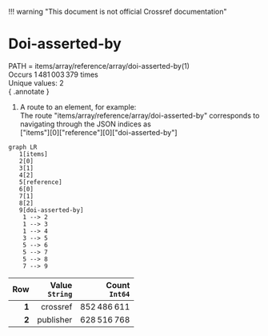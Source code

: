 !!! warning "This document is not official Crossref documentation"
# Doi-asserted-by
PATH = items/array/reference/array/doi-asserted-by(1)  
Occurs 1 481 003 379 times  
Unique values: 2  
{ .annotate }

1. A route to an element, for example:  
   The route "items/array/reference/array/doi-asserted-by" corresponds to navigating through the JSON indices as  
   ["items"][0]["reference"][0]["doi-asserted-by"]  

```mermaid
graph LR
   1[items]
   2[0]
   3[1]
   4[2]
   5[reference]
   6[0]
   7[1]
   8[2]
   9[doi-asserted-by]
    1 --> 2
    1 --> 3
    1 --> 4
    3 --> 5
    5 --> 6
    5 --> 7
    5 --> 8
    7 --> 9
```

| **Row** | **Value**<br>`String` | **Count**<br>`Int64` |
|--------:|----------------------:|---------------------:|
| **1**   | crossref              | 852 486 611          |
| **2**   | publisher             | 628 516 768          |

